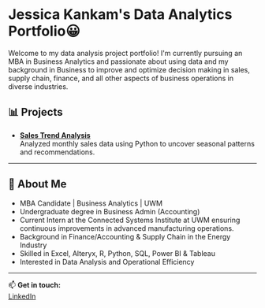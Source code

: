 # Jessica Kankam's Data Analytics Portfolio😀

Welcome to my data analysis project portfolio!
I'm currently pursuing an MBA in Business Analytics and passionate about using data and my background in Business to improve and optimize decision making in sales, supply chain, finance, and all other aspects of business operations in diverse industries.

## 📊 Projects

- **[Sales Trend Analysis](https://github.com/jessicakankam/sales-trend-analysis)**  
  Analyzed monthly sales data using Python to uncover seasonal patterns and recommendations.

---

## 📄 About Me

- MBA Candidate | Business Analytics | UWM  
- Undergraduate degree in Business Admin (Accounting)
- Current Intern at the Connected Systems Institute at UWM ensuring continuous improvements in advanced manufacturing operations.
- Background in Finance/Accounting & Supply Chain in the Energy Industry
- Skilled in Excel, Alteryx, R, Python, SQL, Power BI & Tableau
- Interested in Data Analysis and Operational Efficiency

---

📫 **Get in touch:**  
[LinkedIn](https://www.linkedin.com/in/jessicakankam)  
